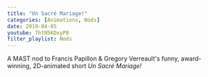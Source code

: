 ```yaml
---
title: "Un Sacré Mariage!"
categories: [Animations, Nods]
date: 2019-04-05
youtube: 7htN5KDxyP8
filter_playlist: Nods
---
```


A MAST nod to Francis Papillon & Gregory Verreault's funny, award-winning, 2D-animated short _Un Sacré Mariage!_